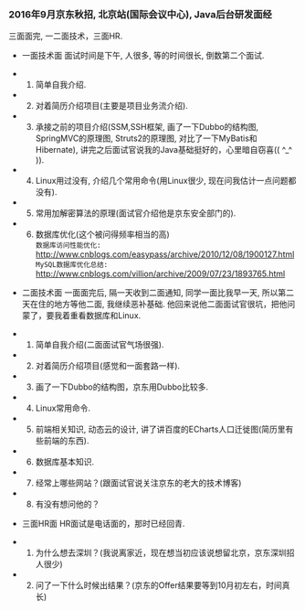 ### 2016年9月京东秋招, 北京站(国际会议中心), Java后台研发面经 ###
 三面面完, 一二面技术，三面HR.

* 一面技术面
  面试时间是下午, 人很多, 等的时间很长, 倒数第二个面试.
* 1. 简单自我介绍.
* 2. 对着简历介绍项目(主要是项目业务流介绍).
* 3. 承接之前的项目介绍(SSM,SSH框架, 画了一下Dubbo的结构图, SpringMVC的原理图, Struts2的原理图, 对比了一下MyBatis和Hibernate), 讲完之后面试官说我的Java基础挺好的，心里暗自窃喜(( ^_^ )).
* 4. Linux用过没有, 介绍几个常用命令(用Linux很少, 现在问我估计一点问题都没有).
* 5. 常用加解密算法的原理(面试官介绍他是京东安全部门的).
* 6. 数据库优化(这个被问得频率相当的高)     
 `数据库访问性能优化: `  <http://www.cnblogs.com/easypass/archive/2010/12/08/1900127.html>    
 `MySQL数据库优化总结: `  <http://www.cnblogs.com/villion/archive/2009/07/23/1893765.html>   

* 二面技术面
  一面面完后, 隔一天收到二面通知, 同学一面比我早一天, 所以第二天在住的地方等他二面, 我继续恶补基础. 他回来说他二面面试官很坑，把他问蒙了，要我着重看数据库和Linux.
* 1. 简单自我介绍(二面面试官气场很强).
* 2. 对着简历介绍项目(感觉和一面套路一样).
* 3. 画了一下Dubbo的结构图，京东用Dubbo比较多.
* 4. Linux常用命令.
* 5. 前端相关知识, 动态云的设计, 讲了讲百度的ECharts人口迁徙图(简历里有些前端的东西).
* 6. 数据库基本知识.     
* 7. 经常上哪些网站？(跟面试官说关注京东的老大的技术博客)
* 8. 有没有想问他的？

* 三面HR面
  HR面试是电话面的，那时已经回青.
* 1. 为什么想去深圳？(我说离家近，现在想当初应该说想留北京，京东深圳招人很少)
* 2. 问了一下什么时候出结果？(京东的Offer结果要等到10月初左右，时间真长)

